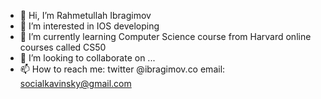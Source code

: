 - 👋 Hi, I’m Rahmetullah Ibragimov
- 👀 I’m interested in IOS developing
- 🌱 I’m currently learning Computer Science course from Harvard online courses called CS50
- 💞️ I’m looking to collaborate on ...
- 📫 How to reach me: twitter @ibragimov.co
email: socialkavinsky@gmail.com

<!---
ibragimovscode/ibragimovscode is a ✨ special ✨ repository because its `README.md` (this file) appears on your GitHub profile.
You can click the Preview link to take a look at your changes.
--->
